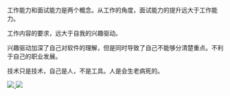工作能力和面试能力是两个概念。从工作的角度，面试能力的提升远大于工作能力。

工作内容的要求，远大于自我的兴趣驱动。

兴趣驱动加深了自己对软件的理解，但是同时导致了自己不能够分清楚重点。不利于自己的职业发展。

技术只是技术，自己是人，不是工具。人是会生老病死的。

<div>
  <a href="https://github.com/fanlushuai" target="_blank">
    <img style="display: inline-block;" src="https://github-readme-stats-sigma-five.vercel.app/api?username=fanlushuai&show_icons=true&theme=graywhite" />
  </a>

  <a href="https://github.com/fanlushuai" target="_blank">
    <img style="display: inline-block;" src="https://github-readme-stats.vercel.app/api/top-langs/?username=fanlushuai&langs_count=10&layout=compact&hide=kotlin,html,css,freemarker,tsql" />
  </a>
</div>
